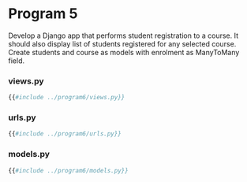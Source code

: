 # Program 5

Develop a Django app that performs student registration to a course. It should also display list of students registered for any selected course. Create students and course as models with enrolment as ManyToMany field.

### views.py
```py
{{#include ../program6/views.py}}
```

### urls.py
```py
{{#include ../program6/urls.py}}
```

### models.py
```py
{{#include ../program6/models.py}}
```
